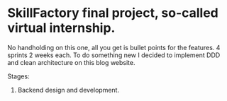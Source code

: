 # SkillFactory final project, so-called virtual internship.
No handholding on this one, all you get is bullet points for the features.
4 sprints 2 weeks each.
To do something new I decided to implement DDD and clean architecture on this blog website.

Stages:
1. Backend design and development.